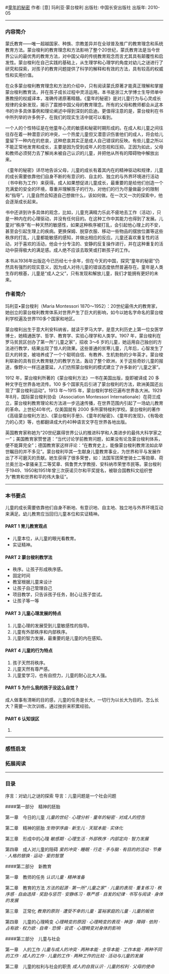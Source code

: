 #[童年的秘密](https://book.douban.com/subject/4826068/)
作者:  [意] 玛利亚·蒙台梭利
出版社: 中国长安出版社
出版年: 2010-05
***
### 内容简介 
蒙氏教育——唯一超越国家、种族、宗教差异并在全球普及推广的教育理念和系统教育方法。蒙台梭利的教育理念和方法影响了整个20世纪，蒙氏教育法是当今世界公认的最优秀的教育方法，对中国父母的传统教育观念而言尤其具有颠覆性和启发性。蒙台梭利在自己实践的基础上，从生理学和心理学的角度对幼儿之谜进行了研究和探索，对孩子的教育问题提供了科学的解释和有效的方法，具有较高的权威性和实用价值。

在众多蒙台梭利教育理念和方法的介绍中，只有阅读蒙氏原著才能真正理解和掌握蒙台梭利教育法，并在孩子成长过程中灵活运用。本书是浙江大学博士生导师单中惠教授的权威译本，准确传递原著精髓。《童年的秘密》是对儿童行为与心灵成长规律的全新发现，揭示了震撼中国父母的教育理念。所有的父母和教师都会从这本书的许多具体事例和理论阐述中得到深刻的启迪。更值得注意的是，蒙台梭利在书中所列举的许多例子，在我们的现实生活中就可以看到。

一个人的个性特征是在他童年心灵的敏感和秘密时期形成的。在成人和儿童之间往往存在着一种潜意识的冲突，一个热爱儿童但又潜意识伤害他们的成人，将会给儿童留下一种内在的悲哀，这种悲哀其实正是成人自己错误的反映。有些儿童之所以不能正常地发育和成长，主要是因为受到成年人的忽视和压抑。正因为如此，父母和教师必须努力去了解尚未被自己认识的儿童，并把他从所有的障碍物中解放出来。

《童年的秘密》详尽地告诉父母，儿童的成长有着其内在的精神驱动和规律，儿童的成长需要依靠他们自身不断的有意识的、自主的、独立的与外界环境进行活动（书中称为工作）来获得。成人如果想促进儿童成长，最重要的是给他们创造一个充满爱的安全的环境，尊重并理解孩子的行为，对他们的行为尽量做最少的限制和“指导”。儿童自然会知道自己想做什么，该如何做。在一次又一次的探索中，他会逐渐成长起来。

书中还讲到许多具体的观念，比如，儿童充满精力乐此不疲地去工作（活动），只是一种内在的心理驱动，并没有任何目的。在这种工作中其能力也得到了发展。儿童对“秩序”有一种天然的敏感性，如果这种秩序被打乱，会引起他心理上的不安，甚至会引起生理上的疾病。更换保姆、脱穿衣服、移动一些物品的摆放位置等这些秩序的打乱，儿童都能敏感的感知，并做出相应的反应。儿童还喜欢重复性的活动，对于喜欢的活动，他会十分专注的、安静的反复操作进行，并在这种重复的活动中获得极大的满足感。成人绝不应该去取笑或打断孩子的工作。

本书从1936年出版迄今已历经七十余年，但在今天的中国，探究“童年的秘密”仍然具有强烈的现实意义，因为成人对待儿童的错误态度依然普遍存在。童年是人类生存的根基，儿童是“成人之父”，只有发现和解放儿童，我们才能拥有更好的未来。

### 作者简介 


玛利亚•蒙台梭利（Maria Montessori 1870～1952）：20世纪最伟大的教育家，她创立的蒙台梭利教育体系对世界产生了巨大的影响，如今以她名字命名的蒙台梭利学校遍及世界110多个国家和地区。

蒙台梭利出生于意大利安科纳省，就读于罗马大学，是意大利历史上第一位女医学博士，她精通医学、哲学、教育学、实验心理学和人类学。1907 年，蒙台梭利在罗马贫民区创办了第一所“儿童之家”，招收 3～6 岁的儿童，她运用自己独创的方法进行教学，结果出现了惊人的效果。这些普通的贫寒儿童，几年后，心智发生了巨大的转变，被培养成了一个个聪明自信、有教养、生机勃勃的少年英才。蒙台梭利崭新的具有巨大教育魅力的教学方法，轰动了整个欧洲，关于这些奇妙儿童的报道，像野火一样迅速蔓延，人们仿照蒙台梭利的模式建立了许多新的“儿童之家”。

1912 年，蒙台梭利所著的《蒙台梭利方法》一书在美国出版，旋即被译成 20 多种文字在世界各地流传。100 多个国家先后引进了蒙台梭利的方法，欧洲美国还出现了“蒙台梭利运动”。1913 年～1915 年，蒙台梭利学校已遍布世界各大洲。1929年8月，国际蒙台梭利协会（Association Montessori Internationale）在荷兰成立，蒙台梭利教育理论和方法进一步迅速传播，在世界范围内引起了一场幼儿教育的革命。上世纪40年代，仅美国就有 2000 多所蒙特梭利学校。蒙台梭利的著作《高级蒙台梭利方法》、《蒙台梭利手册》、《童年的秘密》、《童年的发现》，《有吸收力的心灵》等，也都翻译成大约40种语言文字在世界各地出版。

英国教育家称她为“20世纪赢得世界公认的推进科学和人类进步的最伟大科学家之一”；美国教育家赞誉道：“当代讨论学前教育问题，如果没有论及蒙台梭利体系，便不能算完全”；德国教育家这样评论：“在教育史上，能像蒙台梭利教育法如此举世瞩目的并不多见”。蒙台梭利毕其一生献身儿童教育事业，为世界和平与发展作出了不可磨灭的贡献。她生获得了很多荣誉，如：法国军团荣誉骑士二等勋章、荷兰奥兰治•拿骚亲王二等奖章、佩鲁贾大学教授、安科纳市荣誉市民等。蒙台梭利于1949、1950和1951年曾三次获诺贝尔和平奖提名，被联合国教科文组织誉为“教育和世界和平的伟大象征”。

***
### 本书要点
儿童的成长需要依靠他们自身不断地、有意识地、自主地、独立地与外界环境互动来满足。幼儿教育应当回归儿童本位和实证精神。

#### PART 1 育儿教育观点
- 儿童本位，从儿童的眼光看教育。
- 实证精神。

#### PART 2 蒙台梭利教学法
- 秩序。让孩子形成秩序感。
- 固定时间
- 教室根据儿童来设计
- 让孩子自己管理自己
- 项目教学，只告诉孩子任务，耐心让孩子尝试。
- 让孩子等一等

#### PART 3 儿童心理发展的特点
1. 儿童心理的发展受到儿童敏感性的指导。
2. 儿童有外部秩序和内部秩序。
3. 儿童的智力发展，最重要的是儿童的内在感知。

#### PART 4 儿童的行为特点
1. 孩子天然将秩序。
2. 儿童天然有尊严感。
3. 儿童爱学习，也有自控力，儿童的耐心比大人强。

#### PART 5 为什么我的孩子没这么自觉？
成人做事有清晰的目的感，儿童的任务是长大，一切行为以长大为目的。怎么长大？需要一次次训练，通过挫折来积累经验。

#### PART 6 认知误区
1. 


***
### 感悟启发
### 拓展阅读
***
### 目录
序言：对幼儿之谜的探索
导言：儿童问题是一个社会问题

####第一部分　精神的胚胎

第一章　今日的儿童
*儿童的世纪 · 心理分析 · 童年的秘密 · 对成人的控告*

第二章　精神的胚胎
*生物学序曲 · 新生儿 · 天赋本能 · 实体化*

第三章　形成中的心理
*敏感期 · 心理生活 · 外部秩序 · 内部定向 · 智力发展*

第四章　成人对儿童的阻碍
*爱的冲突 · 睡眠 · 行走 · 手与脑 · 有目的的活动 · 节奏 · 人格的替换 · 运动 · 爱的智慧*

####第二部分　新教育

第一章　教师的任务
*认识儿童 · 精神准备*

第二章　教育的方法
*方法的起源 · 第一所“儿童之家” · 儿童的表现 · 重复练习 · 秩序感 · 自由选择 · 奖励与惩罚 · 安静练习 · 尊严感 · 自发的纪律 · 书写与阅读 · 身体的发展*

第三章　正常化
*教育的原则 · 遭受不幸的儿童 · 富裕家庭的儿童 · 儿童的皈依*

第四章　儿童的心理畸变
*心理畸变的原因 · 心理畸变的表现 · 神游 · 障碍 · 依附 · 占有欲 · 权力欲 · 自卑 · 恐惧 · 说谎 · 心理畸变对身体的影响*

####第三部分　儿童与社会

第一章　人的工作
*儿童与成人的冲突 · 两种本能 · 主导本能 · 工作本能 · 两种不同的工作 · 成人的工作 · 儿童的工作 · 两种工作的比较 · 活动与儿童的发展*

第二章　儿童的权利与社会的职责
*成人的自我认识 · 儿童的权利 · 父母的使命*